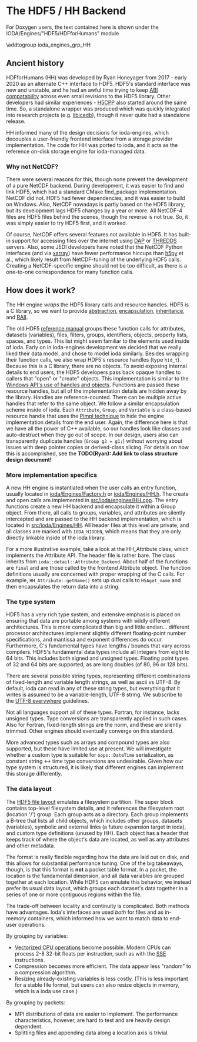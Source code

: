 # The HDF5 / HH Backend

For Doxygen users, the text contained here is shown under 
the IODA/Engines/"HDF5/HDFforHumans" module

\addtogroup ioda_engines_grp_HH

## Ancient history

HDFforHumans (HH) was developed by Ryan Honeyager from 2017 - early 2020 as an alternate
C++ interface to HDF5. HDF5's standard interface was new and unstable, and
he had an awful time trying to keep [ABI compatability](https://en.wikipedia.org/wiki/Application_binary_interface)
across even small revisions to the HDF5 library. Other developers had
similar experiences - [H5CPP](http://h5cpp.org/) also started around the same time.
So, a standalone wrapper was produced which was quickly integrated into
research projects (e.g. [libicedb](https://github.com/rhoneyager/libicedb)),
though it never quite had a standalone release.

HH informed many of the design decisions for ioda-engines, which decouples
a user-friendly frontend interface from a storage provider implementation.
The code for HH was ported to ioda, and it acts as the reference on-disk
storage engine for ioda-managed data.

### Why not NetCDF?

There were several reasons for this, though none prevent the development
of a pure NetCDF backend. During development, it was easier to find and link
HDF5, which had a standard CMake find_package implementation. NetCDF did not.
HDF5 had fewer dependencies, and it was easier to build on Windows. Also,
NetCDF nowadays is partly based on the HDF5 library, but its development
lags HDF5 changes by a year or more. All NetCDF-4 files are HDF5 files
behind the scenes, though the reverse is not true. So, it was simply easier
to try HDF5 first, and it worked.

Of course, NetCDF offers several features not available in HDF5. It has
built-in support for accessing files over the internet using
[DAP](https://en.wikipedia.org/wiki/OPeNDAP) or
[THREDDS](https://www.unidata.ucar.edu/software/tds/current/)
servers. Also, some JEDI developers have noted that the NetCDF Python interfaces
(and via [xarray](http://xarray.pydata.org/en/stable/)) have fewer performance
hiccups than [h5py](https://www.h5py.org/) et al., which likely result from
NetCDF-tuning of the underlying HDF5 calls. Creating a NetCDF-specific
engine should not be too difficult, as there is a one-to-one correspondence
for many function calls.

## How does it work?

The HH engine *wraps* the HDF5 library calls and resource
handles. HDF5 is a C library, so we want to provide
[abstraction](https://www.geeksforgeeks.org/abstraction-in-c/),
[encapsulation](https://www.geeksforgeeks.org/encapsulation-in-c/),
[inheritance](https://www.geeksforgeeks.org/inheritance-in-c/),
and [RAII](https://en.cppreference.com/w/cpp/language/raii).

The old HDF5 [reference manual](https://support.hdfgroup.org/HDF5/doc/RM/RM_H5Front.html)
groups these function calls for attributes, datasets (variables), files,
filters, groups, identifiers, objects, property lists, spaces, and types.
This list might seem familiar to the elements used inside of ioda. Early on
in ioda-engines development we decided that we really liked their data model,
and chose to model ioda similarly. Besides wrapping their function calls, we
also wrap HDF5's resource handles (type ```hid_t```). Because this is a C
library, there are no objects. To avoid exposing internal details to end users,
the HDF5 developers pass back opaque handles to callers that "open" or
"create" objects. This implementation is similar to the [Windows API's use of
handles and objects](https://docs.microsoft.com/en-us/windows/win32/sysinfo/handles-and-objects).
Functions are passed these resource handles, but all of the implementation
details are hidden away by the library. Handles are reference-counted. There
can be multiple active handles that refer to the same object. We follow a similar
encapsulation scheme inside of ioda. Each ```Attribute```, ```Group```, and ```Variable```
is a class-based resource handle that uses the
[PImpl technique](https://en.cppreference.com/w/cpp/language/pimpl) to hide the
engine implementation details from the end user. Again, the difference here
is that we have all the power of C++ available, so our handles look like classes
and auto-destruct when they go out of scope. In our design, users also can
transparently duplicate handles (```Group g2 = g1;```) without worrying about
issues with deep pointer copies or derived-class slicing. For details on how this
is accomplished, see the **TODO(Ryan): Add link to class structure design document!**

### More implementation specifics

A new HH engine is instantiated when the user calls an entry function, usually
located in [ioda/Engines/Factory.h](https://github.com/JCSDA-internal/ioda/blob/develop/src/engines/ioda/include/ioda/Engines/Factory.h)
or [ioda/Engines/HH.h](https://github.com/JCSDA-internal/ioda/blob/develop/src/engines/ioda/include/ioda/Engines/HH.h).
The create and open calls are implemented in [src/ioda/engines/HH.cpp](https://github.com/JCSDA-internal/ioda/blob/develop/src/engines/ioda/src/ioda/Engines/HH.cpp).
The entry functions create a new HH backend and encapsulate it within a Group object. From
there, all calls to groups, variables, and attributes are silently intercepted and are
passed to the HH backend implementation, which is located in
[src/ioda/Engines/HH](https://github.com/JCSDA-internal/ioda/tree/develop/src/engines/ioda/src/ioda/Engines/HH).
All header files at this level are private, and all classes are marked with ```IODA_HIDDEN```,
which means that they are only directly linkable inside of the ioda library.

For a more illustrative example, take a look at the HH_Attribute class, which
implements the Attribute API. The header file is rather bare. The class inherits
from ```ioda::detail::Attribute_Backend```. About half of the functions are ```final``` and
are those called by the frontend Attribute object. The function definitions usually
are concerned with proper wrapping of the C calls. For example, ```HH_Attribute::getName()```
sets up dual calls to ```H5Aget_name``` and then encapsulates the return
data into a string.

### The type system

HDF5 has a very rich type system, and extensive emphasis is placed
on ensuring that data are portable among systems with wildly different
architectures. This is more complicated than big and little endian... different
processor architectures implement slightly different floating-point number
specifications, and mantissa and exponent differences do occur. Furthermore,
C's fundamental types have lengths / bounds that vary across compilers.
HDF5's fundamental data types include all integers from eight to 64 bits.
This includes both signed and unsigned types. Floating
point types of 32 and 64 bits are supported, as are long doubles (of 80, 96 or 128 bits).

There are several possible string types, representing different combinations of
fixed-length and variable length strings, as well as ascii vs UTF-8. By default,
ioda can read in any of these string types, but everything that it writes is
assumed to be a variable-length, UTF-8 string. We subscribe to the
[UTF-8 everywhere](http://utf8everywhere.org/) guidelines.

Not all languages support all of these types. Fortran, for instance, lacks unsigned
types. Type conversions are transparently applied in such cases. Also for Fortran,
fixed-length strings are the norm, and these are silently trimmed. Other engines
should eventually converge on this standard.

More advanced types such as arrays and compound types are also supported, but these
have limited use at present. We will investigate whether a custom type is suitable
for ``oops::DateTime`` serialization, as constant string <-> time type conversions
are undesirable. Given how our type system is structured, it is likely that
different engines can implement this storage differently.

### The data layout

The [HDF5 file layout](https://support.hdfgroup.org/HDF5/doc/H5.intro.html#Intro-FileTech)
emulates a filesystem partition. The super block contains top-level
filesystem details, and it references the filesystem root (location '/') group.
Each group acts as a directory. Each group implements a B-tree that lists all child
objects, which includes other groups, datasets (variables), symbolic and external
links (a future expansion target in ioda), and custom type definitions (unused by HH). Each object has a header that keeps track
of where the object's data are located, as well as any attributes and other metadata.

The format is really flexible regarding how the data are laid out on disk, and
this allows for substantial performance tuning. One of the big takeaways, though,
is that this format is **not** a packet table format. In a packet, the location
is the fundamental dimension, and all data variables are grouped together at each
location. While HDF5 can emulate this behavior, we instead prefer its usual data layout,
which groups each dataset's data together in a series of one or more
contiguous regions within the file.

The trade-off between locality and continuity is complicated. Both methods have advantages.
Ioda's interfaces are used *both* for files and as in-memory containers, which informed how
we want to match data to end-user operations.

By grouping by variables:
- [Vectorized CPU operations](https://en.wikipedia.org/wiki/Vectorization) become possible.
  Modern CPUs can process 2-8 32-bit floats per instruction, such as with the [SSE](https://en.wikipedia.org/wiki/Streaming_SIMD_Extensions) instructions.
- Compression becomes more efficient. The data appear less "random" to a compression algorithm.
- Resizing already-existing variables is less costly. (This is less important for
  a stable file format, but users can also resize objects in memory, which is a ioda use case.)

By grouping by packets:
- MPI distributions of data are easier to implement. The performance characteristics, however,
  are hard to test and are heavily design dependent.
- Splitting files and appending data along a location axis is trivial.
